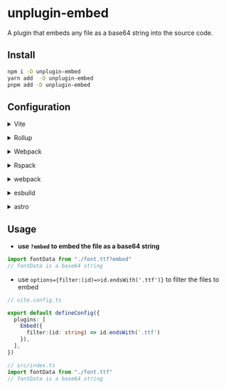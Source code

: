 # unplugin-embed

A plugin that embeds any file as a base64 string into the source code.

## Install

```bash
npm i -D unplugin-embed
yarn add  -D unplugin-embed
pnpm add -D unplugin-embed
```

## Configuration

<details>
<summary>Vite</summary><br>

```ts
// vite.config.ts
import Embed from 'unplugin-embed/vite'

export default defineConfig({
  plugins: [
    Embed({ /* options */ }),
  ],
})
``` 
<br></details>

<details>
<summary>Rollup </summary><br>

```ts
// rollup.config.js
import Embed from 'unplugin-embed/rollup'

export default {
  plugins: [
    Embed({ /* options */ }),
  ],
}
```

<br></details>


<details>
<summary>Webpack</summary><br>

```ts
// webpack.config.js
module.exports = {
  /* ... */
  plugins: [
    require('unplugin-embed/webpack').default({ /* options */ }),
  ],
}
```

<br></details>


<details>
<summary>Rspack </summary><br>

```ts
// rspack.config.js
module.exports = {
  /* ... */
  plugins: [
    require('unplugin-embed/rspack').default({ /* options */ }),
  ],
}
```

<br></details>

<details>
<summary>webpack</summary><br>

```ts
// vue.config.js
module.exports = {
  /* ... */
  plugins: [
    require('unplugin-embed/webpack').default({ /* options */ }),
  ],
}
```

You can also rename the Vue configuration file to `vue.config.mjs` and use static import syntax (you should use latest `@vue/cli-service ^5.0.8`):

```ts
// vue.config.mjs
import Embed from 'unplugin-embed/webpack'

export default {
  configureWebpack: {
    plugins: [
      Embed({ /* options */ }),
    ],
  },
}
```

<br></details>

<details>
<summary>esbuild</summary><br>

```ts
// esbuild.config.js
import { build } from 'esbuild'
import Embed from 'unplugin-embed/esbuild'

build({
  /* ... */
  plugins: [
    Embed({
      /* options */
    }),
  ],
})
```

<br></details>
<details>


<summary>astro</summary><br>

```ts
// astro.config.mjs
import AutoImport from 'unplugin-auto-import/astro'

export default defineConfig({
  integrations: [
    AutoImport({
      /* options */
    })
  ],
})
```

<br></details>
 


## Usage

- **use `?embed` to embed the file as a base64 string**

```ts
import fontData from "./font.ttf?embed"
// fontData is a base64 string
```

- use `options={filter:(id)=>id.endsWith('.ttf')}` to filter the files to embed

```ts
// vite.config.ts

export default defineConfig({
  plugins: [
    Embed({
      filter:(id: string) => id.endsWith('.ttf')
    }),
  ],
})

// src/index.ts
import fontData from "./font.ttf"
// fontData is a base64 string

```